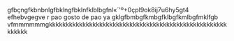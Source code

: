 gfbçngfkbnbnlgfbklngfbklnfklblbgfnl«´'º+0çpl9ok8ij7u6hy5gt4
efhebvgegve
r
pao
gosto de pao
ya
gklgfbmbgfkmbgfklbgfkmlbgfmklfgb
vfmmmmmmgkkkkkkkkkkkkkkkkkkkkkkkkkkkkkkkkkkkkkkkkkkkkkkkkkkkkkkkkkkk
